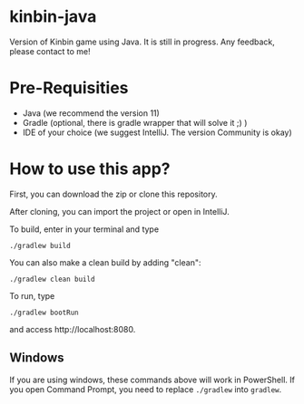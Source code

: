 # kinbin-java
Version of Kinbin game using Java. It is still in progress. Any feedback, please contact to me!

# Pre-Requisities

- Java (we recommend the version 11)
- Gradle (optional, there is gradle wrapper that will solve it ;) )
- IDE of your choice (we suggest IntelliJ. The version Community is okay)

# How to use this app?

First, you can download the zip or clone this repository.

After cloning, you can import the project or open in IntelliJ.

To build, enter in your terminal and type

`
./gradlew build
`

You can also make a clean build by adding "clean":

`
./gradlew clean build
`

To run, type

`
./gradlew bootRun
`

and access http://localhost:8080.

## Windows

If you are using windows, these commands above will work in PowerShell. If you open Command Prompt, you need to replace `./gradlew` into `gradlew`.
